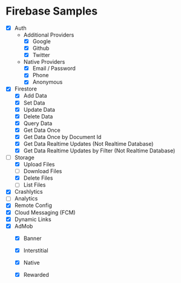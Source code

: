 # Firebase Samples

+ [x] Auth
   + Additional Providers
      - [x] Google
      - [x] Github
      - [x] Twitter
   + Native Providers
      - [x] Email / Password
      - [x] Phone
      - [x] Anonymous
+ [x] Firestore
   - [x] Add Data
   - [x] Set Data
   - [x] Update Data
   - [x] Delete Data
   - [x] Query Data
   - [x] Get Data Once
   - [x] Get Data Once by Document Id
   - [x] Get Data Realtime Updates (Not Realtime Database)
   - [x] Get Data Realtime Updates by Filter (Not Realtime Database)
+ [ ] Storage
   - [x] Upload Files
   - [ ] Download Files
   - [x] Delete Files
   - [ ] List Files
+ [x] Crashlytics
+ [ ] Analytics
+ [x] Remote Config
+ [x] Cloud Messaging (FCM)
+ [x] Dynamic Links
+ [x] AdMob
   - [x] Banner
   - [x] Interstitial
   - [x] Native
   - [x] Rewarded


